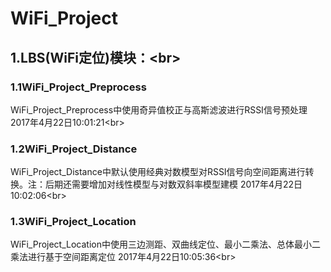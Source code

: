 # WiFi_Project
## 1.LBS(WiFi定位)模块：\<br>

### 1.1WiFi_Project_Preprocess
WiFi_Project_Preprocess中使用奇异值校正与高斯滤波进行RSSI信号预处理 2017年4月22日10:01:21\<br>

### 1.2WiFi_Project_Distance
WiFi_Project_Distance中默认使用经典对数模型对RSSI信号向空间距离进行转换。注：后期还需要增加对线性模型与对数双斜率模型建模 2017年4月22日10:02:06\<br>

### 1.3WiFi_Project_Location
WiFi_Project_Location中使用三边测距、双曲线定位、最小二乘法、总体最小二乘法进行基于空间距离定位 2017年4月22日10:05:36\<br>
